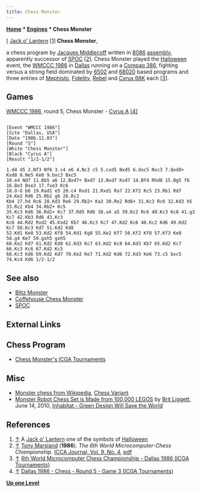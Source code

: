 ```yaml
---
title: Chess Monster
---
```

**[Home](Home "Home") * [Engines](Engines "Engines") * Chess Monster**

\[ [Jack o' Lantern](https://en.wikipedia.org/wiki/Jack-o%27-lantern) <a id="cite-note-1" href="#cite-ref-1">[1]</a>
**Chess Monster**,

a chess program by [Jacques Middlecoff](Jacques_Middlecoff "Jacques Middlecoff") written in [8086](8086 "8086") [assembly](Assembly "Assembly"), apparently successor of [SPOC](SPOC "SPOC") <a id="cite-note-2" href="#cite-ref-2">[2]</a>.
Chess Monster played the [Halloween](https://en.wikipedia.org/wiki/Halloween) event, the [WMCCC 1986](WMCCC_1986 "WMCCC 1986") in [Dallas](https://en.wikipedia.org/wiki/Dallas) running on a [Compaq 386](https://en.wikipedia.org/wiki/Compaq#Compaq_DeskPro_386), fighting versus a strong field dominated by [6502](6502 "6502") and [68020](68020 "68020") based programs and three entries of [Mephisto](Mephisto "Mephisto"), [Fidelity](Fidelity "Fidelity"), [Rebel](Rebel "Rebel") and [Cyrus 68K](Cyrus_68K "Cyrus 68K") each <a id="cite-note-3" href="#cite-ref-3">[3]</a>.

## Games

[WMCCC 1986](WMCCC_1986 "WMCCC 1986"), round 5, Chess Monster - [Cyrus A](Cyrus_68K "Cyrus 68K") <a id="cite-note-4" href="#cite-ref-4">[4]</a>

```

[Event "WMCCC 1986"]
[Site "Dallas, USA"]
[Date "1986.11.03"]
[Round "5"]
[White "Chess Monster"]
[Black "Cyrus A"]
[Result "1/2-1/2"]

1.d4 d5 2.Nf3 Nf6 3.c4 e6 4.Nc3 c5 5.cxd5 Nxd5 6.dxc5 Nxc3 7.Qxd8+ Kxd8 8.Ne5 Ke8 9.bxc3 Bxc5 
10.e4 Nd7 11.Bb5 a6 12.Bxd7+ Bxd7 13.Nxd7 Kxd7 14.Bf4 Rhd8 15.Bg5 f6 16.Be3 Bxe3 17.fxe3 Kc6 
18.O-O b6 19.Rad1 e5 20.c4 Rxd1 21.Rxd1 Ra7 22.Kf2 Kc5 23.Rb1 Rd7 24.Ke2 Rd6 25.Rb2 g6 26.Rc2 
Kb4 27.h4 Rc6 28.Kd3 Re6 29.Rb2+ Ka3 30.Re2 Rd6+ 31.Kc3 Rc6 32.Kd3 h5 33.Rc2 Kb4 34.Rb2+ Kc5 
35.Kc3 Kd6 36.Rd2+ Kc7 37.Rd5 Rd6 38.a4 a5 39.Kc2 Rc6 40.Kc3 Kc8 41.g3 Kc7 42.Kb3 Rd6 43.Kc3 
Kc6 44.Rd2 Rxd2 45.Kxd2 Kb7 46.Kc3 Kc7 47.Kd2 Kc6 48.Kc2 Kd6 49.Kd2 Kc7 50.Kc3 Kd7 51.Kd2 Kd8 
52.Kd1 Ke8 53.Kd2 Kf8 54.Kd1 Kg8 55.Ke2 Kf7 56.Kf2 Kf8 57.Kf3 Ke8 58.g4 Ke7 59.gxh5 gxh5 
60.Ke2 Kd7 61.Kd2 Kd8 62.Kd3 Kc7 63.Kd2 Kc8 64.Kd3 Kb7 65.Kd2 Kc7 66.Kc3 Kc6 67.Kd2 Kc5 
68.Kc3 Kd6 69.Kd2 Kd7 70.Ke2 Ke7 71.Kd2 Kd6 72.Kd3 Ke6 73.c5 bxc5 74.Kc4 Kd6 1/2-1/2 

```

## See also

- [Blitz Monster](Blitz_Monster "Blitz Monster")
- [Coffehouse Chess Monster](index.php?title=Coffehouse_Chess_Monster&action=edit&redlink=1 "Coffehouse Chess Monster (page does not exist)")
- [SPOC](SPOC "SPOC")

## External Links

## Chess Program

- [Chess Monster's ICGA Tournaments](https://www.game-ai-forum.org/icga-tournaments/program.php?id=495)

## Misc

- [Monster chess from Wikipedia](https://en.wikipedia.org/wiki/Monster_chess), [Chess Variant](Chess#Variants "Chess")
- [Monster Robot Chess Set is Made from 100,000 LEGOS](https://inhabitat.com/monster-robot-chess-set-made-from-100000-legos/) by [Brit Liggett](http://inhabitat.com/author/brit-liggett/), June 14, 2010, [Inhabitat - Green Design Will Save the World](https://en.wikipedia.org/wiki/Inhabitat)

## References

1. <a id="cite-ref-1" href="#cite-note-1">↑</a> A [Jack o' Lantern](https://en.wikipedia.org/wiki/Jack-o%27-lantern) one of the symbols of [Halloween](https://en.wikipedia.org/wiki/Halloween)
1. <a id="cite-ref-2" href="#cite-note-2">↑</a> [Tony Marsland](Tony_Marsland "Tony Marsland") (**1986**). *The 6th World Microcomputer-Chess Championship*. [ICCA Journal, Vol. 9, No. 4](ICGA_Journal#9_4 "ICGA Journal"), [pdf](images/f/fe/6WMCCC-Report.pdf "6WMCCC-Report.pdf")
1. <a id="cite-ref-3" href="#cite-note-3">↑</a> [6th World Microcomputer Chess Championship - Dallas 1986 (ICGA Tournaments)](https://www.game-ai-forum.org/icga-tournaments/tournament.php?id=15)
1. <a id="cite-ref-4" href="#cite-note-4">↑</a> [Dallas 1986 - Chess - Round 5 - Game 3 (ICGA Tournaments)](https://www.game-ai-forum.org/icga-tournaments/round.php?tournament=15&round=5&id=3)

**[Up one Level](Engines "Engines")**

